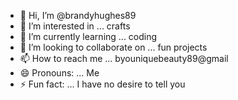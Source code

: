 - 👋 Hi, I’m @brandyhughes89
- 👀 I’m interested in ... crafts
- 🌱 I’m currently learning ... coding
- 💞️ I’m looking to collaborate on ... fun projects
- 📫 How to reach me ... byouniquebeauty89@gmail
- 😄 Pronouns: ... Me
- ⚡ Fun fact: ... I have no desire to tell you

<!---
brandyhughes89/brandyhughes89 is a ✨ special ✨ repository because its `README.md` (this file) appears on your GitHub profile.
You can click the Preview link to take a look at your changes.
--->
